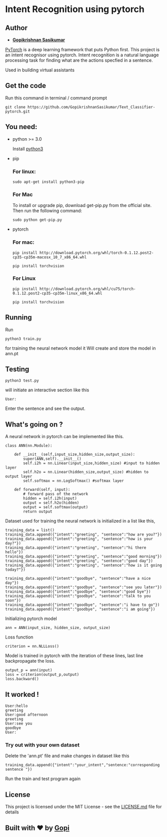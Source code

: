 # Intent Recognition using pytorch

## Author

* **[Gopikrishnan Sasikumar](https://github.com/GopikrishnanSasikumar)**

[PyTorch](http://pytorch.org/) is a deep learning framework that puts Python first. This project is an intent recognisor using pytorch. Intent recognition is a natural language processing task for finding what are the actions specfied in a sentence.

Used in building virtual assistants

## Get the code

Run this command in terminal / command prompt

```
git clone https://github.com/GopikrishnanSasikumar/Text_Classifier-pytorch.git
```

## You need:

* python >= 3.0

  Install [python3](https://www.python.org/download/releases/3.0/)

* pip

  ### For linux:

  ```
  sudo apt-get install python3-pip
  ```

  ### For Mac

  To install or upgrade pip, download get-pip.py from the official site. Then run the following command:

  ```
  sudo python get-pip.py
  ```

* pytorch

  ### For mac:

  ```
  pip install http://download.pytorch.org/whl/torch-0.1.12.post2-cp35-cp35m-macosx_10_7_x86_64.whl
  ```

  ```
  pip install torchvision
  ```

  ### For Linux

  ```
  pip install http://download.pytorch.org/whl/cu75/torch-0.1.12.post2-cp35-cp35m-linux_x86_64.whl
  ```

  ```
  pip install torchvision
  ```

## Running

Run

```
python3 train.py
```
for training the neural network model it Will create and store the model in ann.pt

## Testing

```
python3 test.py
```
will initiate an interactive section like this

```
User:
```
Enter the sentence and see the output.


## What's going on ?

A neural network in pytorch can be implemented like this.

```
class ANN(nn.Module):

    def __init__(self,input_size,hidden_size,output_size):
        super(ANN,self).__init__()
        self.i2h = nn.Linear(input_size,hidden_size) #input to hidden layer
        self.h2o = nn.Linear(hidden_size,output_size) #hidden to output layer
        self.softmax = nn.LogSoftmax() #softmax layer

    def forward(self, input):
        # forward pass of the network
        hidden = self.i2h(input)
        output = self.h2o(hidden)
        output = self.softmax(output)
        return output
```

Dataset used for training the neural network is initialized in a list like this,

```
training_data = list()
training_data.append({"intent":"greeting", "sentence":"how are you?"})
training_data.append({"intent":"greeting", "sentence":"how is your day?"})
training_data.append({"intent":"greeting", "sentence":"hi there hello"})
training_data.append({"intent":"greeting", "sentence":"good morning"})
training_data.append({"intent":"greeting", "sentence":"good day"})
training_data.append({"intent":"greeting", "sentence":"how is it going today?"})

training_data.append({"intent":"goodbye", "sentence":"have a nice day"})
training_data.append({"intent":"goodbye", "sentence":"see you later"})
training_data.append({"intent":"goodbye", "sentence":"good bye"})
training_data.append({"intent":"goodbye", "sentence":"talk to you soon"})
training_data.append({"intent":"goodbye", "sentence":"i have to go"})
training_data.append({"intent":"goodbye", "sentence":"i am going"})
```

Initializing pytorch model

```
ann = ANN(input_size, hidden_size, output_size)
```
Loss function

```
criterion = nn.NLLLoss()
```
Model is trained in pytorch with the iteration of these lines, last line backpropagate the loss.

```
output_p = ann(input)
loss = criterion(output_p,output)
loss.backward()
```
## It worked !

```
User:hello
greeting
User:good afternoon
greeting
User:see you
goodbye
User:
```
### Try out with your own dataset

Delete the 'ann.pt' file and make changes in dataset like this

```
training_data.append({"intent":"your_intent","sentence:"corresponding sentence "})
```
Run the train and test program again

## License

This project is licensed under the MIT License - see the [LICENSE.md](Text_Classifier-pytorch/LICENSE) file for details



## Built with :heart: by [Gopi](www.github.com/GopikrishnanSasikumar)













